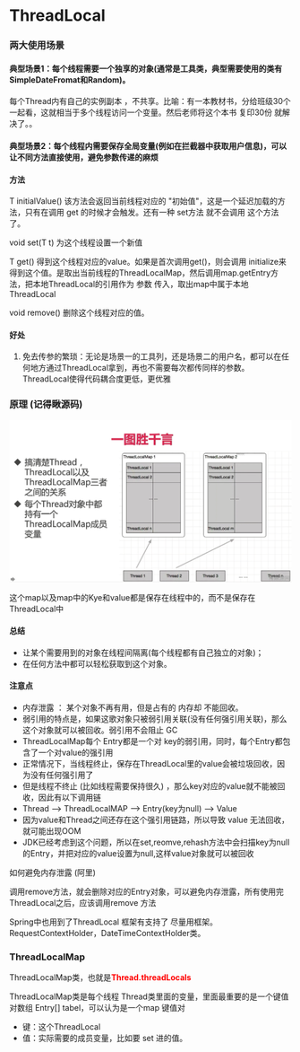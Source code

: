 # ThreadLocal

### 两大使用场景

#### 典型场景1：每个线程需要一个独享的对象(通常是工具类，典型需要使用的类有SimpleDateFromat和Random)。

每个Thread内有自己的实例副本 ，不共享。比喻：有一本教材书，分给班级30个一起看，这就相当于多个线程访问一个变量。然后老师将这个本书 复印30份 就解决了。。

#### 典型场景2：每个线程内需要保存全局变量(例如在拦截器中获取用户信息)，可以让不同方法直接使用，避免参数传递的麻烦



#### 方法

T initialValue() 该方法会返回当前线程对应的 "初始值"，这是一个延迟加载的方法，只有在调用 get 的时候才会触发。还有一种 set方法  就不会调用 这个方法了。

void set(T t) 为这个线程设置一个新值 

T get() 得到这个线程对应的value。如果是首次调用get()，则会调用 initialize来得到这个值。是取出当前线程的ThreadLocalMap，然后调用map.getEntry方法，把本地ThreadLocal的引用作为 参数 传入，取出map中属于本地ThreadLocal

void remove() 删除这个线程对应的值。

#### 好处

1. 免去传参的繁琐：无论是场景一的工具列，还是场景二的用户名，都可以在任何地方通过ThreadLocal拿到，再也不需要每次都传同样的参数。ThreadLocal使得代码耦合度更低，更优雅

### 原理 (记得瞅源码)

![](images/ThreadLocal%E5%8E%9F%E7%90%86.png)

这个map以及map中的Kye和value都是保存在线程中的，而不是保存在ThreadLocal中

#### 总结

- 让某个需要用到的对象在线程间隔离(每个线程都有自己独立的对象)；
- 在任何方法中都可以轻松获取到这个对象。

#### 注意点 

- 内存泄露 ： 某个对象不再有用，但是占有的 内存却 不能回收。
- 弱引用的特点是，如果这歌对象只被弱引用关联(没有任何强引用关联)，那么这个对象就可以被回收。弱引用不会阻止 GC
- ThreadLocalMap每个 Entry都是一个对 key的弱引用，同时，每个Entry都包含了一个对value的强引用
- 正常情况下，当线程终止，保存在ThreadLocal里的value会被垃圾回收，因为没有任何强引用了
- 但是线程不终止 (比如线程需要保持很久) ，那么key对应的value就不能被回收，因此有以下调用链
- Thread ——> ThreadLocalMAP ——> Entry(key为null)  ——> Value
- 因为value和Thread之间还存在这个强引用链路，所以导致 value 无法回收，就可能出现OOM
- JDK已经考虑到这个问题，所以在set,reomve,rehash方法中会扫描key为null的Entry，并把对应的value设置为null,这样value对象就可以被回收

如何避免内存泄露 (阿里)

调用remove方法，就会删除对应的Entry对象，可以避免内存泄露，所有使用完ThreadLocal之后，应该调用remove 方法



Spring中也用到了ThreadLocal 框架有支持了 尽量用框架。RequestContextHolder，DateTimeContextHolder类。

### ThreadLocalMap

ThreadLocalMap类，也就是<b style="color:red">Thread.threadLocals</b>

ThreadLocalMap类是每个线程 Thread类里面的变量，里面最重要的是一个键值对数组 Entry[] tabel，可以认为是一个map 键值对 

- 键：这个ThreadLocal
- 值：实际需要的成员变量，比如要 set 进的值。